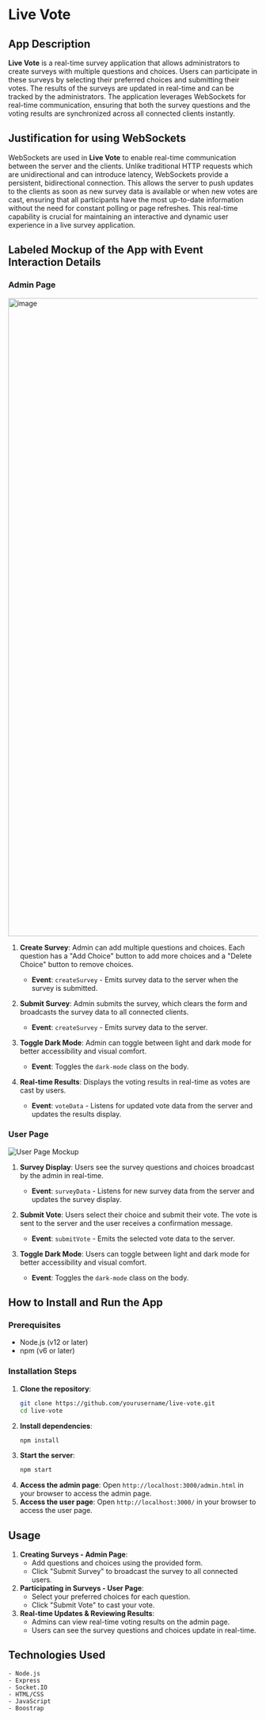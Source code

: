 # Live Vote

## App Description

**Live Vote** is a real-time survey application that allows administrators to create surveys with multiple questions and choices. Users can participate in these surveys by selecting their preferred choices and submitting their votes. The results of the surveys are updated in real-time and can be tracked by the administrators. The application leverages WebSockets for real-time communication, ensuring that both the survey questions and the voting results are synchronized across all connected clients instantly.

## Justification for using WebSockets

WebSockets are used in **Live Vote** to enable real-time communication between the server and the clients. Unlike traditional HTTP requests which are unidirectional and can introduce latency, WebSockets provide a persistent, bidirectional connection. This allows the server to push updates to the clients as soon as new survey data is available or when new votes are cast, ensuring that all participants have the most up-to-date information without the need for constant polling or page refreshes. This real-time capability is crucial for maintaining an interactive and dynamic user experience in a live survey application.

## Labeled Mockup of the App with Event Interaction Details

### Admin Page

<img width="1287" alt="image" src="https://github.com/joemiddie13/live-vote/assets/102793694/00775fbd-b356-450a-8ae2-b55bb89b9288">


1. **Create Survey**: Admin can add multiple questions and choices. Each question has a "Add Choice" button to add more choices and a "Delete Choice" button to remove choices.
   - **Event**: `createSurvey` - Emits survey data to the server when the survey is submitted.
   
2. **Submit Survey**: Admin submits the survey, which clears the form and broadcasts the survey data to all connected clients.
   - **Event**: `createSurvey` - Emits survey data to the server.

3. **Toggle Dark Mode**: Admin can toggle between light and dark mode for better accessibility and visual comfort.
   - **Event**: Toggles the `dark-mode` class on the body.

4. **Real-time Results**: Displays the voting results in real-time as votes are cast by users.
   - **Event**: `voteData` - Listens for updated vote data from the server and updates the results display.

### User Page

![User Page Mockup](user-page-mockup.png)

1. **Survey Display**: Users see the survey questions and choices broadcast by the admin in real-time.
   - **Event**: `surveyData` - Listens for new survey data from the server and updates the survey display.

2. **Submit Vote**: Users select their choice and submit their vote. The vote is sent to the server and the user receives a confirmation message.
   - **Event**: `submitVote` - Emits the selected vote data to the server.

3. **Toggle Dark Mode**: Users can toggle between light and dark mode for better accessibility and visual comfort.
   - **Event**: Toggles the `dark-mode` class on the body.

## How to Install and Run the App

### Prerequisites

- Node.js (v12 or later)
- npm (v6 or later)

### Installation Steps

1. **Clone the repository**:
   ```bash
   git clone https://github.com/yourusername/live-vote.git
   cd live-vote
    ```
2. **Install dependencies**:
    ```bash
    npm install
    ```
3. **Start the server**:
    ```bash
    npm start
    ```
4. **Access the admin page**:
    Open `http://localhost:3000/admin.html` in your browser to access the admin page.
5. **Access the user page**:
    Open `http://localhost:3000/` in your browser to access the user page.

## Usage

1. **Creating Surveys - Admin Page**:
    - Add questions and choices using the provided form.
    - Click "Submit Survey" to broadcast the survey to all connected users.
2. **Participating in Surveys - User Page**:
    - Select your preferred choices for each question.
    - Click "Submit Vote" to cast your vote.
3. **Real-time Updates & Reviewing Results**:
    - Admins can view real-time voting results on the admin page.
    - Users can see the survey questions and choices update in real-time.

## Technologies Used
    - Node.js
    - Express
    - Socket.IO
    - HTML/CSS
    - JavaScript
    - Boostrap
